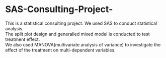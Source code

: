 # SAS-Consulting-Project-  
This is a statistical consulting project. We used SAS to conduct statistical analysis.   
The split plot design and generalied mixed model is conducted to test treatment effect.   
We also used MANOVA(multivariate analysis of variance) to investigate the effect of the treatment on multi-dependent variables. 
